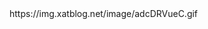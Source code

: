 
<html>
<head>
<link rel="stylesheet" href="style.css">
</head>
<body>
https://img.xatblog.net/image/adcDRVueC.gif

</body>
</html>
 
 

